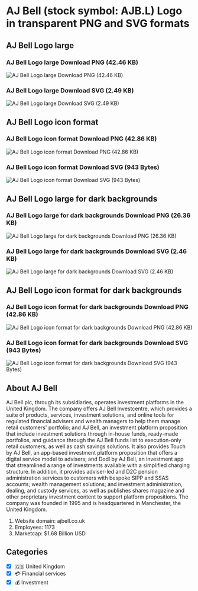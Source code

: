 # AJ Bell (stock symbol: AJB.L) Logo in transparent PNG and SVG formats

## AJ Bell Logo large

### AJ Bell Logo large Download PNG (42.46 KB)

![AJ Bell Logo large Download PNG (42.46 KB)](/img/orig/AJB.L_BIG-704b23c2.png)

### AJ Bell Logo large Download SVG (2.49 KB)

![AJ Bell Logo large Download SVG (2.49 KB)](/img/orig/AJB.L_BIG-dd7bbe89.svg)

## AJ Bell Logo icon format

### AJ Bell Logo icon format Download PNG (42.86 KB)

![AJ Bell Logo icon format Download PNG (42.86 KB)](/img/orig/AJB.L-6e893ba2.png)

### AJ Bell Logo icon format Download SVG (943 Bytes)

![AJ Bell Logo icon format Download SVG (943 Bytes)](/img/orig/AJB.L-142dac4f.svg)

## AJ Bell Logo large for dark backgrounds

### AJ Bell Logo large for dark backgrounds Download PNG (26.36 KB)

![AJ Bell Logo large for dark backgrounds Download PNG (26.36 KB)](/img/orig/AJB.L_BIG.D-bc406a8a.png)

### AJ Bell Logo large for dark backgrounds Download SVG (2.46 KB)

![AJ Bell Logo large for dark backgrounds Download SVG (2.46 KB)](/img/orig/AJB.L_BIG.D-54a290b6.svg)

## AJ Bell Logo icon format for dark backgrounds

### AJ Bell Logo icon format for dark backgrounds Download PNG (42.86 KB)

![AJ Bell Logo icon format for dark backgrounds Download PNG (42.86 KB)](/img/orig/AJB.L.D-f45e3a24.png)

### AJ Bell Logo icon format for dark backgrounds Download SVG (943 Bytes)

![AJ Bell Logo icon format for dark backgrounds Download SVG (943 Bytes)](/img/orig/AJB.L.D-286b452b.svg)

## About AJ Bell

AJ Bell plc, through its subsidiaries, operates investment platforms in the United Kingdom. The company offers AJ Bell Investcentre, which provides a suite of products, services, investment solutions, and online tools for regulated financial advisers and wealth managers to help them manage retail customers' portfolio; and AJ Bell, an investment platform proposition that include investment solutions through in-house funds, ready-made portfolios, and guidance through the AJ Bell funds list to execution-only retail customers, as well as cash savings solutions. It also provides Touch by AJ Bell, an app-based investment platform proposition that offers a digital service model to advisers; and Dodl by AJ Bell, an investment app that streamlined a range of investments available with a simplified charging structure. In addition, it provides adviser-led and D2C pension administration services to customers with bespoke SIPP and SSAS accounts; wealth management solutions; and investment administration, dealing, and custody services, as well as publishes shares magazine and other proprietary investment content to support platform propositions. The company was founded in 1995 and is headquartered in Manchester, the United Kingdom.

1. Website domain: ajbell.co.uk
2. Employees: 1173
3. Marketcap: $1.68 Billion USD


## Categories
- [x] 🇬🇧 United Kingdom
- [x] 💳 Financial services
- [x] 💰 Investment
